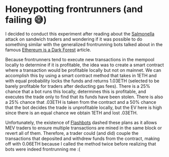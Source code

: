 # Honeypotting frontrunners (and failing 😅)

I decided to conduct this experiment after reading about the [Salmonella](https://github.com/Defi-Cartel/salmonella) attack on sandwich traders and wondering if it was possible to do something similar with the generalized frontrunning bots talked about in the famous [Ethereum is a Dark Forest](https://www.paradigm.xyz/2020/08/ethereum-is-a-dark-forest/) article. 

Because frontrunners tend to execute new transactions in the mempool locally to determine if it is profitable, the idea was to create a smart contract where a transaction would be profitable locally but not on mainnet. We can accomplish this by using a smart contract method that takes in 1ETH and with equal probability locks the funds and returns 1.03ETH (selected to be barely profitable for traders after deducting gas fees). There is a 25% chance that a bot runs this locally, determines this is profitable, and executes the trade only to find that its funds have been stolen. There is also a 25% chance that .03ETH is taken from the contract and a 50% chance that the bot decides the trade is unprofitable locally, but the EV here is high since there is an equal chance we obtain 1ETH and lost .03ETH.

Unfortunately, the existence of [Flashbots](https://docs.flashbots.net/) dashed these plans as it allows MEV traders to ensure multiple transactions are mined in the same block or revert all of them. Therefore, a trader could (and did) couple the transactions that deposited and withdrew funds from the contract, making off with 0.06ETH because I called the method twice before realizing that bots were indeed frontrunning me :(
